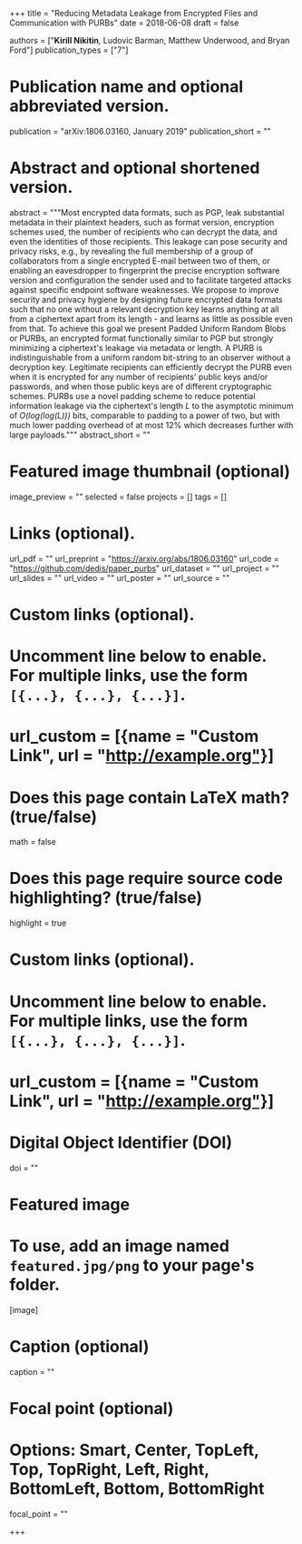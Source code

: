 +++
title = "Reducing Metadata Leakage from Encrypted Files and Communication with PURBs"
date = 2018-06-08
draft = false

authors = ["**Kirill Nikitin**, Ludovic Barman, Matthew Underwood, and Bryan Ford"]
publication_types = ["7"]

# Publication name and optional abbreviated version.
publication = "arXiv:1806.03160, January 2019"
publication_short = ""

# Abstract and optional shortened version.
abstract = """Most encrypted data formats, such as PGP, leak substantial metadata in their plaintext headers, 
such as format version, encryption schemes used, the number of recipients who can decrypt the data, 
and even the identities of those recipients. This leakage can pose security and privacy risks, e.g., 
by revealing the full membership of a group of collaborators from a single encrypted E-mail between two of them, 
or enabling an eavesdropper to fingerprint the precise encryption software version and configuration the sender 
used and to facilitate targeted attacks against specific endpoint software weaknesses. We propose to improve 
security and privacy hygiene by designing future encrypted data formats such that no one without a relevant 
decryption key learns anything at all from a ciphertext apart from its length - and learns as little as possible 
even from that. To achieve this goal we present Padded Uniform Random Blobs or PURBs, an encrypted format 
functionally similar to PGP but strongly minimizing a ciphertext's leakage via metadata or length. 
A PURB is indistinguishable from a uniform random bit-string to an observer without a decryption key. 
Legitimate recipients can efficiently decrypt the PURB even when it is encrypted for any number of 
recipients' public keys and/or passwords, and when those public keys are of different cryptographic schemes. 
PURBs use a novel padding scheme to reduce potential information leakage via the ciphertext's length _L_ to 
the asymptotic minimum of _O(log(log(L)))_ bits, comparable to padding to a power of two, but with much lower 
padding overhead of at most 12% which decreases further with large payloads."""
abstract_short = ""

# Featured image thumbnail (optional)
image_preview = ""
selected = false
projects = []
tags = []

# Links (optional).
url_pdf = ""
url_preprint = "https://arxiv.org/abs/1806.03160"
url_code = "https://github.com/dedis/paper_purbs"
url_dataset = ""
url_project = ""
url_slides = ""
url_video = ""
url_poster = ""
url_source = ""

# Custom links (optional).
#   Uncomment line below to enable. For multiple links, use the form `[{...}, {...}, {...}]`.
# url_custom = [{name = "Custom Link", url = "http://example.org"}]

# Does this page contain LaTeX math? (true/false)
math = false

# Does this page require source code highlighting? (true/false)
highlight = true

# Custom links (optional).
#   Uncomment line below to enable. For multiple links, use the form `[{...}, {...}, {...}]`.
# url_custom = [{name = "Custom Link", url = "http://example.org"}]

# Digital Object Identifier (DOI)
doi = ""

# Featured image
# To use, add an image named `featured.jpg/png` to your page's folder. 
[image]
  # Caption (optional)
  caption = ""

  # Focal point (optional)
  # Options: Smart, Center, TopLeft, Top, TopRight, Left, Right, BottomLeft, Bottom, BottomRight
  focal_point = ""

+++
